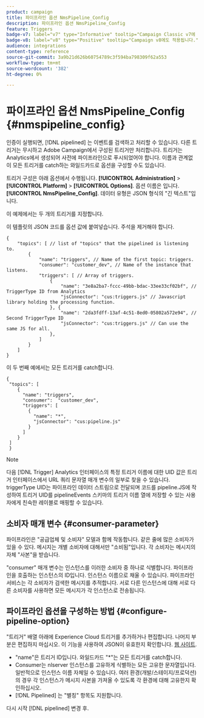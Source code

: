```yaml
---
product: campaign
title: 파이프라인 옵션 NmsPipeline_Config
description: 파이프라인 옵션 NmsPipeline_Config
feature: Triggers
badge-v7: label="v7" type="Informative" tooltip="Campaign Classic v7에 적용"
badge-v8: label="v8" type="Positive" tooltip="Campaign v8에도 적용됩니다."
audience: integrations
content-type: reference
source-git-commit: 3a9b21d626b60754789c3f594ba798309f62a553
workflow-type: tm+mt
source-wordcount: '382'
ht-degree: 0%

---
```



# 파이프라인 옵션 NmsPipeline_Config {#nmspipeline_config}



인증이 실행되면, [!DNL pipelined] 는 이벤트를 검색하고 처리할 수 있습니다. 다른 트리거는 무시하고 Adobe Campaign에서 구성된 트리거만 처리합니다. 트리거는 Analytics에서 생성되어 사전에 파이프라인으로 푸시되었어야 합니다.
이름과 관계없이 모든 트리거를 catch하는 와일드카드로 옵션을 구성할 수도 있습니다.

트리거 구성은 아래 옵션에서 수행됩니다. **[!UICONTROL Administration]** > **[!UICONTROL Platform]** > **[!UICONTROL Options]**. 옵션 이름은 입니다. **[!UICONTROL NmsPipeline_Config]**. 데이터 유형은 JSON 형식의 &quot;긴 텍스트&quot;입니다.

이 예제에서는 두 개의 트리거를 지정합니다.

이 템플릿의 JSON 코드를 옵션 값에 붙여넣습니다. 주석을 제거해야 합니다.

```
{
    "topics": [ // list of "topics" that the pipelined is listening to.
        {
            "name": "triggers", // Name of the first topic: triggers.
            "consumer": "customer_dev", // Name of the instance that listens. 
            "triggers": [ // Array of triggers. 
                {
                    "name": "3e8a2ba7-fccc-49bb-bdac-33ee33cf02bf", // TriggerType ID from Analytics 
                    "jsConnector": "cus:triggers.js" // Javascript library holding the processing function.
                }, {
                    "name": "2da3fdff-13af-4c51-8ed0-05802a572e94", // Second TriggerType ID 
                    "jsConnector": "cus:triggers.js" // Can use the same JS for all.
                },
            ]
        }
    ]
}
```

이 두 번째 예에서는 모든 트리거를 catch합니다.

```
{
 "topics": [
    {
      "name": "triggers",
      "consumer":  "customer_dev",
      "triggers": [
        {
          "name": "*",
          "jsConnector": "cus:pipeline.js"
        }
      ]
    }
 ]
 }
```

>[!NOTE]
>
>다음 [!DNL Trigger] Analytics 인터페이스의 특정 트리거 이름에 대한 UID 값은 트리거 인터페이스에서 URL 쿼리 문자열 매개 변수의 일부로 찾을 수 있습니다. triggerType UID는 파이프라인 데이터 스트림으로 전달되며 코드를 pipeline.JS에 작성하여 트리거 UID를 pipelineEvents 스키마의 트리거 이름 열에 저장할 수 있는 사용자에게 친숙한 레이블로 매핑할 수 있습니다.

## 소비자 매개 변수 {#consumer-parameter}

파이프라인은 &quot;공급업체 및 소비자&quot; 모델과 함께 작동합니다. 같은 줄에 많은 소비자가 있을 수 있다. 메시지는 개별 소비자에 대해서만 &quot;소비됨&quot;입니다. 각 소비자는 메시지의 자체 &quot;사본&quot;을 받습니다.

&quot;consumer&quot; 매개 변수는 인스턴스를 이러한 소비자 중 하나로 식별합니다. 파이프라인을 호출하는 인스턴스의 ID입니다. 인스턴스 이름으로 채울 수 있습니다. 파이프라인 서비스는 각 소비자가 검색한 메시지를 추적합니다. 서로 다른 인스턴스에 대해 서로 다른 소비자를 사용하면 모든 메시지가 각 인스턴스로 전송됩니다.

## 파이프라인 옵션을 구성하는 방법 {#configure-pipeline-option}

&quot;트리거&quot; 배열 아래에 Experience Cloud 트리거를 추가하거나 편집합니다. 나머지 부분은 편집하지 마십시오.
이 기능을 사용하여 JSON이 유효한지 확인합니다. [웹 사이트](https://jsonlint.com/).

* &quot;name&quot;은 트리거 ID입니다. 와일드카드 &quot;*&quot;는 모든 트리거를 catch합니다.
* Consumer는 nlserver 인스턴스를 고유하게 식별하는 모든 고유한 문자열입니다. 일반적으로 인스턴스 이름 자체일 수 있습니다. 여러 환경(개발/스테이지/프로덕션)의 경우 각 인스턴스가 메시지 사본을 가져올 수 있도록 각 환경에 대해 고유한지 확인하십시오.
* [!DNL Pipelined] 는 &quot;별칭&quot; 항목도 지원합니다.

다시 시작 [!DNL pipelined] 변경 후.
